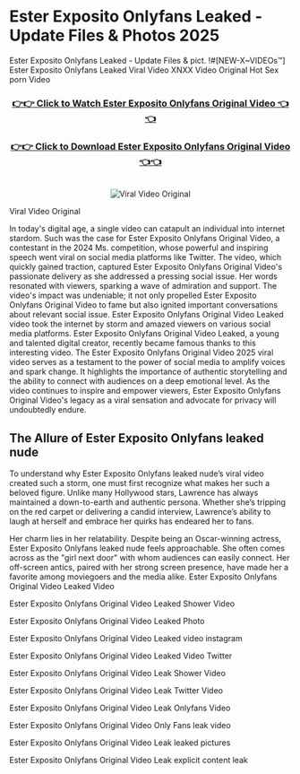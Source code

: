 # Ester Exposito Onlyfans Leaked - Update Files & Photos 2025

Ester Exposito Onlyfans Leaked - Update Files & pict. !#[NEW-X~VIDEOs™] Ester Exposito Onlyfans Leaked Viral Video XNXX Video Original Hot Sex porn Video
<br>
<div align="center">
<h3><a href="https://links2leaks.com?utm_source=esterexposito&utm_medium=gitlong" rel="nofollow">👉👉 Click to Watch Ester Exposito Onlyfans Original Video 👈👈</a></h3>
<h3><a href="https://links2leaks.com?utm_source=esterexposito&utm_medium=gitlong" rel="nofollow">👉👉 Click to Download Ester Exposito Onlyfans Original Video 👈👈</a></h3>
<br>
<a href="https://links2leaks.com?utm_source=esterexposito&utm_medium=gitlong" rel="nofollow"><img src="https://i.ibb.co/Gkj2r4b/banner.png" alt="Viral Video Original" style="max-width: 100%; display: inline-block;" data-target="animated-image.originalImage"></a>
</div>

Viral Video Original

In today's digital age, a single video can catapult an individual into internet stardom. Such was the case for Ester Exposito Onlyfans Original Video, a contestant in the 2024 Ms. competition, whose powerful and inspiring speech went viral on social media platforms like Twitter.
The video, which quickly gained traction, captured Ester Exposito Onlyfans Original Video's passionate delivery as she addressed a pressing social issue. Her words resonated with viewers, sparking a wave of admiration and support. The video's impact was undeniable; it not only propelled Ester Exposito Onlyfans Original Video to fame but also ignited important conversations about relevant social issue.
Ester Exposito Onlyfans Original Video Leaked video took the internet by storm and amazed viewers on various social media platforms. Ester Exposito Onlyfans Original Video Leaked, a young and talented digital creator, recently became famous thanks to this interesting video.
The Ester Exposito Onlyfans Original Video 2025 viral video serves as a testament to the power of social media to amplify voices and spark change. It highlights the importance of authentic storytelling and the ability to connect with audiences on a deep emotional level. As the video continues to inspire and empower viewers, Ester Exposito Onlyfans Original Video's legacy as a viral sensation and advocate for privacy will undoubtedly endure.

<h2>The Allure of Ester Exposito Onlyfans leaked nude</h2>


To understand why Ester Exposito Onlyfans leaked nude’s viral video created such a storm, one must first recognize what makes her such a beloved figure. Unlike many Hollywood stars, Lawrence has always maintained a down-to-earth and authentic persona. Whether she’s tripping on the red carpet or delivering a candid interview, Lawrence’s ability to laugh at herself and embrace her quirks has endeared her to fans.

Her charm lies in her relatability. Despite being an Oscar-winning actress, Ester Exposito Onlyfans leaked nude feels approachable. She often comes across as the "girl next door" with whom audiences can easily connect. Her off-screen antics, paired with her strong screen presence, have made her a favorite among moviegoers and the media alike.
Ester Exposito Onlyfans Original Video Leaked Video

Ester Exposito Onlyfans Original Video Leaked Shower Video

Ester Exposito Onlyfans Original Video Leaked Photo

Ester Exposito Onlyfans Original Video Leaked video instagram

Ester Exposito Onlyfans Original Video Leaked Video Twitter

Ester Exposito Onlyfans Original Video Leak Shower Video

Ester Exposito Onlyfans Original Video Leak Twitter Video

Ester Exposito Onlyfans Original Video Leak Onlyfans Video

Ester Exposito Onlyfans Original Video Only Fans leak video

Ester Exposito Onlyfans Original Video Leak leaked pictures

Ester Exposito Onlyfans Original Video Leak explicit content leak